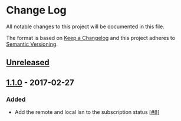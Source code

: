 # Change Log
All notable changes to this project will be documented in this file.

The format is based on [Keep a Changelog](http://keepachangelog.com/) 
and this project adheres to [Semantic Versioning](http://semver.org/).

## [Unreleased]

## [1.1.0] - 2017-02-27
### Added
- Add the remote and local lsn to the subscription status [[#8](https://github.com/ManageIQ/pg-pglogical/pull/8)]

[Unreleased]: https://github.com/ManageIQ/pg-pglogical/compare/v1.1.0...HEAD
[1.1.0]: https://github.com/ManageIQ/pg-pglogical/compare/v1.0.0...v1.1.0

